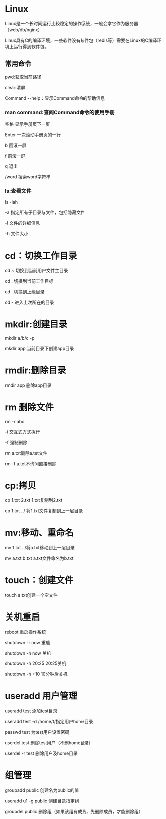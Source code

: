 # Linux
Linux是一个长时间运行比较稳定的操作系统，一般会拿它作为服务器（web/db/nginx）

Linux具有C的编译环境，一些软件没有软件包（redis等）需要在Linux的C编译环境上运行得到软件包。
## 常用命令
pwd:获取当前路径

clear:清屏

Command --help：显示Command命令的帮助信息

### man command:查阅Command命令的使用手册
空格  显示手册页下一屏

Enter 一次滚动手册页的一行

b     回滚一屏

f     前滚一屏

q     退出

/word 搜索word字符串
### ls:查看文件
ls -lah

-a 指定所有子目录与文件，包括隐藏文件

-l 文件的详细信息

-h 文件大小
# cd：切换工作目录
cd ~ 切换到当前用户文件主目录

cd . 切换到当前工作目标

cd ..切换到上级目录

cd - 进入上次所在的目录
# mkdir:创建目录
mkdir a/b/c -p

mkdir app 当前目录下创建app目录
# rmdir:删除目录
rmdir app 删除app目录
# rm 删除文件
rm -r abc

-i 交互式方式执行

-f 强制删除

rm a.txt删除a.tet文件

rm -f a.tet不询问直接删除
# cp:拷贝
cp 1.txt 2.txt 1.txt复制到2.txt

cp 1.txt ../   将1.txt文件复制到上一层目录
# mv:移动、重命名
mv 1.txt ../将a.txt移动到上一层目录

mv a.txt b.txt  a.txt文件命名为b.txt
# touch：创建文件
touch a.txt创建一个空文件
# 关机重启
reboot 重启操作系统

shutdown -r now 重启

shutdown -h now 关机

shutdown -h 20:25 20:25关机

shutdown -h +10 10分钟后关机
# useradd 用户管理
useradd test 添加test目录

useradd test -d /home/t/指定用户home目录

passwd test 为test用户设置密码

userdel test 删除test用户（不删home目录）

userdel -r test 删除用户及home目录
# 组管理
groupadd public 创建名为public的值

useradd u1 -g public 创建目录指定组

groupdel public 删除组（如果该组有成员，先删除成员，才能删除组）

